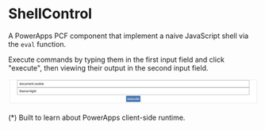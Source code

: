 # ShellControl

A PowerApps PCF component that implement a naive JavaScript shell via the `eval` function.

Execute commands by typing them in the first input field and click "execute", then viewing their output in the second input field.

![](assets/component.png)

(*) Built to learn about PowerApps client-side runtime.
